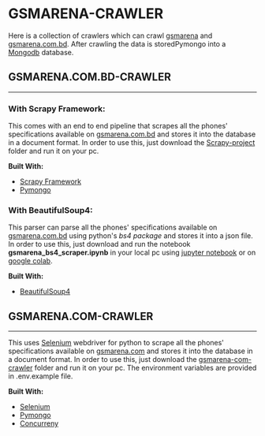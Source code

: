 # GSMARENA-CRAWLER
Here is a collection of crawlers which can crawl [gsmarena](www.gsmarena.com) and [gsmarena.com.bd](www.gsmarena.com.bd). After crawling the data is storedPymongo into a [Mongodb](https://www.mongodb.com/) database.

## GSMARENA.COM.BD-CRAWLER
---
### With Scrapy Framework:
This comes with an end to end pipeline that scrapes all the phones' specifications available on [gsmarena.com.bd](www.gsmarena.com.bd) and stores it into the database in a document format. In order to use this, just download the [Scrapy-project](https://github.com/tanjimanasreen/gsmarena-crawler/tree/main/gsmarena-com-bd-crawler/Scrapy-project) folder and run it on your pc.

**Built With:**
- [Scrapy Framework](https://docs.scrapy.org/en/latest/)
- [Pymongo](https://pymongo.readthedocs.io/en/stable/)

### With BeautifulSoup4:
This parser can parse all the phones' specifications available on [gsmarena.com.bd](www.gsmarena.com.bd) using python's *bs4 package* and stores it into a json file. In order to use this, just download and run the notebook **gsmarena_bs4_scraper.ipynb** in your local pc using [jupyter notebook](https://jupyter.org/) or on [google colab](https://colab.research.google.com/).

**Built With:**
- [BeautifulSoup4](https://pypi.org/project/beautifulsoup4/)

## GSMARENA.COM-CRAWLER
---
This uses [Selenium](https://selenium-python.readthedocs.io/) webdriver for python to scrape all the phones' specifications available on [gsmarena.com](www.gsmarena.com) and stores it into the database in a document format. In order to use this, just download the [gsmarena-com-crawler](https://github.com/tanjimanasreen/gsmarena-crawler/tree/main/gsmarena-com-crawler) folder and run it on your pc. The environment variables are provided in .env.example file.

**Built With:**
- [Selenium](https://selenium-python.readthedocs.io/)
- [Pymongo](https://pymongo.readthedocs.io/en/stable/)
- [Concurreny](https://docs.python.org/3/library/concurrent.futures.html)

